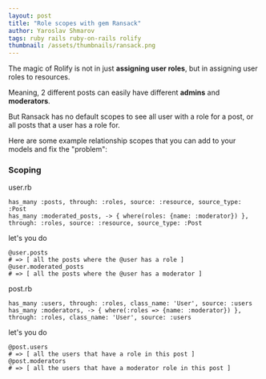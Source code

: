 ```yaml
---
layout: post
title: "Role scopes with gem Ransack"
author: Yaroslav Shmarov
tags: ruby rails ruby-on-rails rolify
thumbnail: /assets/thumbnails/ransack.png
---
```


The magic of Rolify is not in just **assigning user roles**, but in assigning user roles to resources. 

Meaning, 2 different posts can easily have different **admins** and **moderators**.

But Ransack has no default scopes to see all user with a role for a post, or all posts that a user has a role for.

Here are some example relationship scopes that you can add to your models and fix the "problem":

### Scoping

user.rb
```
has_many :posts, through: :roles, source: :resource, source_type: :Post
has_many :moderated_posts, -> { where(roles: {name: :moderator}) }, through: :roles, source: :resource, source_type: :Post
```
let's you do
```
@user.posts 
# => [ all the posts where the @user has a role ]
@user.moderated_posts
# => [ all the posts where the @user has a moderator ]
```
post.rb
```
has_many :users, through: :roles, class_name: 'User', source: :users
has_many :moderators, -> { where(:roles => {name: :moderator}) }, through: :roles, class_name: 'User', source: :users
```
let's you do
```
@post.users
# => [ all the users that have a role in this post ]
@post.moderators
# => [ all the users that have a moderator role in this post ]
```
